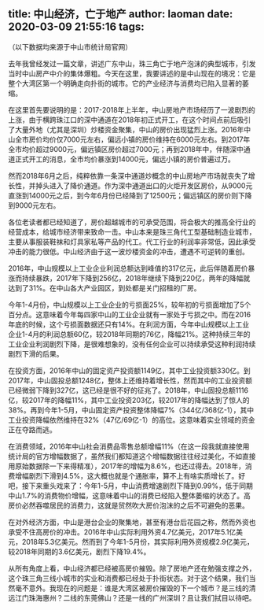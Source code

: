 title: 中山经济，亡于地产
author: laoman
date: 2020-03-09 21:55:16
tags:
---
（以下数据均来源于中山市统计局官网）



去年我曾经发过一篇文章，讲述广东中山，珠三角亡于地产泡沫的典型城市，引发当时中山房产中介的集体爆粗。今天在这里，我要讲述的是中山现在的境况：它是整个大湾区第一个明确走向扑街的城市。它的产业经济与消费均已陷入显著的萎缩。



在这里首先要说明的是：2017-2018年上半年，中山房地产市场经历了一波剧烈的上涨，由于横跨珠江口的深中通道在2018年初正式开工，在这个时间点前后吸引了大量外地（尤其是深圳）炒楼资金聚集，中山的房价出现猛烈上涨。2016年中山全市房价均价仅7000元左右，偏远小镇的房价维持在6000元左右。到2017年全市均价超过9000元，偏远镇区房价超过7000元；再到2018年中，伴随深中通道正式开工的消息，全市均价暴涨到14000元，偏远小镇的房价普遍过万。



然而2018年6月之后，纯粹依靠一条深中通道炒概念的中山房地产市场就丧失了增长性，并掉头进入了降价通道。作为深中通道出口的火炬开发区房价，从9000元直涨到14000元之后，到今年6月份已经降到了12500元；偏远镇区的房价则下降到9000元左右。



各位老读者都已经知道了，房价超越城市的可承受范围，将会极大的推高全行业的经营成本，给城市经济带来致命一击。中山本来是珠三角代工型基础制造业城市，主要从事服装鞋袜和灯具家私等产品的代工。代工行业的利润率非常低，因此承受冲击的能力很低。中山经济由于这一波炒楼资金的冲击，遭遇不可逆转的重创。



2016年，中山规模以上工业企业利润总额达到峰值的317亿元，此后伴随着房价暴涨而持续暴跌，2017年下降到256亿，2018年继续下降到220亿，两年的降幅就达到了31%。在中山各大产业园区，到处都是关门招租的厂房。



今年1-4月份，中山规模以上工业企业的亏损面25%，较年初的亏损面增加了5个百分点。这意味着今年每四家中山的工业企业就有一家处于亏损之中。而在2016年底的时候，这个亏损面数据还只有14%。在利润方面，今年中山规模以上工业企业1-4月的利润总额60亿，较2018年同期的76亿，降幅21%。这种持续三年的工业企业利润剧烈下降，是很难想象的，没有任何企业可以持续承受这种利润持续剧烈下滑的后果。



在投资方面，2016年中山的固定资产投资额1149亿，其中工业投资额330亿。到2017年，中山固投总额1248亿，整体上还维持着增长性，然而其中的工业投资额已经微弱下降到327亿，这已经是很不好的征兆了。2018年，中山固投总额1116亿，较2017年的降幅11%，其中工业投资203亿，较2017年的降幅达到了惊人的38%。再到今年1-5月，中山固定资产投资整体降幅7%（344亿/368亿-1），其中工业投资降幅依然维持在32%（47亿/69亿-1）的高位。这意味着实业领域的资金正在夺路而逃。



在消费领域，2016年中山社会消费品零售总额增幅11%（在这一段我就直接使用统计局的官方增幅数据了，虽然我们都知道这个增幅数据往往经过美化，不如直接用原始数据除一下来得精准），2017年的增幅为8.6%，也还过得去。2018年，消费增幅剧烈下滑到4.5%，这大概也就是个通胀率，算不上有啥实质增长了。好吧，接下来重头戏来了：今年1-5月，中山消费增速剧烈下降到0.99%，低于同期中山1.7%的消费物价增幅，这意味着中山的消费已经陷入整体萎缩的状态了。高房价必然吞噬居民的消费力，这就是贸然吹大房价泡沫的之后不可避免的恶果。



在对外经济方面，中山是港台企业的聚集地，甚至有港台后花园之称，然而外资也承受不住高房价的冲击。2016年中山实际利用外资4.7亿美元，2017年5.1亿美元，2018年5.3亿美元。然而到了今年1-5月份，其实际利用外资规模2.9亿美元，较2018年同期的3.6亿美元，剧烈下降19.4%。



从所有角度上看，中山经济都已经被高房价摧毁。除了房地产还在勉强支撑之外，这个珠三角三线小城市的实业和消费都已经处于扑街状态。对于这个结果，我们当然毫不意外。我现在的问题是：谁是大湾区被房价摧毁的下一个城市？是三线的清远江门珠海惠州？二线的东莞佛山？还是一线的广州深圳？且让我们拭目以待吧。
